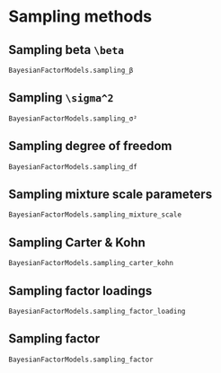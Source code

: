 # Sampling methods

## Sampling beta ``\beta``
```@docs
BayesianFactorModels.sampling_β
```

## Sampling ``\sigma^2``
```@docs
BayesianFactorModels.sampling_σ²
```

## Sampling degree of freedom
```@docs
BayesianFactorModels.sampling_df
```

## Sampling mixture scale parameters
```@docs
BayesianFactorModels.sampling_mixture_scale
```

## Sampling Carter & Kohn
```@docs
BayesianFactorModels.sampling_carter_kohn
```

## Sampling factor loadings
```@docs
BayesianFactorModels.sampling_factor_loading
```

## Sampling factor
```@docs
BayesianFactorModels.sampling_factor
```